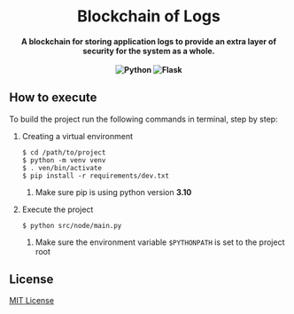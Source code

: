 <h1 align="center">
    Blockchain of Logs
<br>
</h1>

<h4 align="center">
    A blockchain for storing application logs to provide an extra layer of security for the system as a whole. 
<br>
<br>
<div align="center">
    <img src="https://img.shields.io/badge/python-%23007ACC.svg?&style=for-the-badge&logo=python&logoColor=white" alt="Python">
    <img src="https://img.shields.io/badge/flask-%23000.svg?style=for-the-badge&logo=flask&logoColor=white" alt="Flask">
</div>
</h4>

## How to execute
To build the project run the following commands in terminal, step by step:

1. Creating a virtual environment
    ```
    $ cd /path/to/project
    $ python -m venv venv
    $ . ven/bin/activate
    $ pip install -r requirements/dev.txt
    ```
    
    1. Make sure pip is using python version **3.10**

2. Execute the project
    ```
    $ python src/node/main.py
    ```
    
    1. Make sure the environment variable ```$PYTHONPATH``` is set to the project root 
   

## License
[MIT License](/LICENSE.md)
